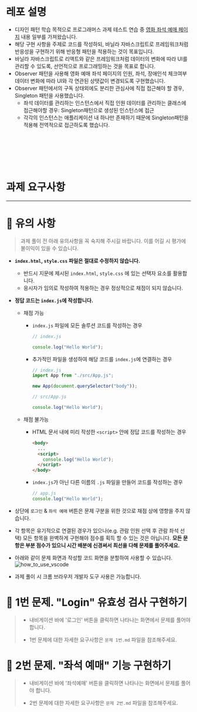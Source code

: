 # 레포 설명

- 디자인 패턴 학습 목적으로 프로그래머스 과제 테스트 연습 중 [영화 좌석 예매 페이지](https://school.programmers.co.kr/skill_check_assignments/496) 내용 일부를 가져왔습니다.
- 해당 구현 사항을 주제로 코드를 작성하되, 바닐라 자바스크립트로 프레임워크처럼 반응성을 구현하기 위해 반응형 패턴을 적용하는 것이 목표입니다.
- 바닐라 자바스크립트로 리액트와 같은 프레임워크처럼 데이터의 변화에 따라 UI를 관리할 수 있도록, 선언적으로 프로그래밍하는 것을 목표로 합니다.
- Observer 패턴을 사용해 영화 예매 좌석 페이지의 인원, 좌석, 장애인석 체크여부 데이터 변화에 따라 UI와 각 연관된 상탯값이 변경되도록 구현했습니다.
- Observer 패턴에서의 구독 상태외에도 분리한 관심사에 직접 접근해야 할 경우, Singleton 패턴을 사용했습니다.
  - 좌석 데이터를 관리하는 인스턴스에서 직접 인원 데이터를 관리하는 클래스에 접근해야할 경우: Singleton패턴으로 생성된 인스턴스에 접근
  - 각각의 인스턴스는 애플리케이션 내 하나만 존재하기 때문에 Singleton패턴을 적용해 전역적으로 접근하도록 했습니다.

<br>
<br>
<br>
<br>
<br>

# 과제 요구사항

---

# 📌 유의 사항

> 과제 풀이 전 아래 유의사항을 꼭 숙지해 주시길 바랍니다. 이를 어길 시 평가에 불이익이 있을 수 있습니다.

- **`index.html`, `style.css` 파일은 절대로 수정하지 않습니다.**

  - 반드시 지문에 제시된 `index.html`, `style.css` 에 있는 선택자 요소를 활용합니다.
  - 응시자가 임의로 작성하여 적용하는 경우 정상적으로 채점이 되지 않습니다.

- **정답 코드는 `index.js`에 작성합니다.**

  - 채점 가능

    - `index.js` 파일에 모든 솔루션 코드를 작성하는 경우

      ```javascript
      // index.js

      console.log("Hello World");
      ```

    - 추가적인 파일을 생성하여 해당 코드를 `index.js`에 연결하는 경우

      ```javascript
      // index.js
      import App from "./src/App.js";

      new App(document.querySelector("body"));
      ```

      ```javascript
      // src/App.js

      console.log("Hello World");
      ```

  - 채점 불가능

    - HTML 문서 내에 미리 작성한 `<script>` 안에 정답 코드를 작성하는 경우
      ```html
      <body>
        ...
        <script>
          console.log("Hello World");
        </script>
      </body>
      ```
    - `index.js`가 아닌 다른 이름의 `.js` 파일을 만들어 코드를 작성하는 경우

      ```javascript
      // app.js
      console.log("Hello World");
      ```

- 상단에 `로그인` & `좌석 예매` 버튼은 문제 구분을 위한 것으로 채점 상에 영향을 주지 않습니다.
- 각 항목은 유기적으로 연결된 경우가 있으나(e.g. 관람 인원 선택 후 관람 좌석 선택) 모든 항목을 완벽하게 구현해야 점수를 획득 할 수 있는 것은 아닙니다. **모든 문항은 부분 점수가 있으니 시간 배분에 신경써서 최선을 다해 문제를 풀어주세요.**
- 아래와 같이 문제 화면과 작성할 코드 화면을 분할하여 사용할 수 있습니다.
  ![how_to_use_vscode](https://user-images.githubusercontent.com/91870252/222297816-eee5042f-f8f2-4b27-a9bb-cf52d11ec505.gif)
- 과제 풀이 시 크롬 브라우저 개발자 도구 사용은 가능합니다.

# 📌 1번 문제. "Login" 유효성 검사 구현하기

> - 내비게이션 바에 '로그인' 버튼을 클릭하면 나타나는 화면에서 문제를 풀어야 합니다.
>
> - 1번 문제에 대한 자세한 요구사항은 `문제 1번.md` 파일을 참조해주세요.

# 📌 2번 문제. "좌석 예매" 기능 구현하기

> - 내비게이션 바에 '좌석예매' 버튼을 클릭하면 나타나는 화면에서 문제를 풀어야 합니다.
>
> - 2번 문제에 대한 자세한 요구사항은 `문제 2번.md` 파일을 참조해주세요.
